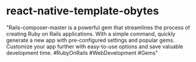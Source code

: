 # react-native-template-obytes
"Rails-composer-master is a powerful gem that streamlines the process of creating Ruby on Rails applications. With a simple command, quickly generate a new app with pre-configured settings and popular gems. Customize your app further with easy-to-use options and save valuable development time. #RubyOnRails #WebDevelopment #Gems"
